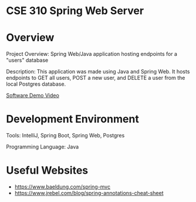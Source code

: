 # CSE 310 Spring Web Server

# Overview

Project Overview: Spring Web/Java application hosting endpoints for a "users" database

Description: This application was made using Java and Spring Web. It hosts endpoints to GET all users, POST a new user, 
and DELETE a user from the local Postgres database.

[Software Demo Video](https://youtu.be/U8ke9uCW7Uc)

# Development Environment

Tools: IntelliJ, Spring Boot, Spring Web, Postgres

Programming Language: Java

# Useful Websites

* https://www.baeldung.com/spring-mvc
* https://www.jrebel.com/blog/spring-annotations-cheat-sheet

